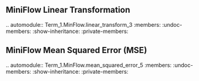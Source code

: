 MiniFlow Linear Transformation
------------------------------

.. automodule:: Term_1.MinFlow.linear_transform_3
   :members:
   :undoc-members:
   :show-inheritance:
   :private-members:

MiniFlow Mean Squared Error (MSE)
---------------------------------

.. automodule:: Term_1.MinFlow.mean_squared_error_5
   :members:
   :undoc-members:
   :show-inheritance:
   :private-members: